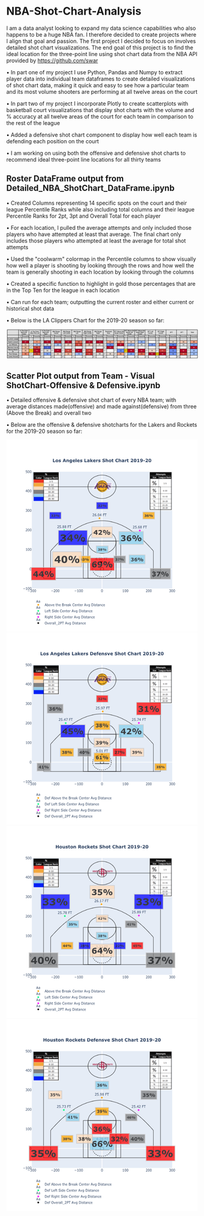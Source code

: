# NBA-Shot-Chart-Analysis #

I am a data analyst looking to expand my data science capabilities who also happens to be a huge NBA fan. I therefore decided to create projects where I align that goal and passion. The first project I decided to focus on involves detailed shot chart visualizations. The end goal of this project is to find the ideal location for the three-point line using shot chart data from the NBA API provided by https://github.com/swar

•	In part one of my project I use Python, Pandas and Numpy to extract player data into individual team dataframes to create detailed visualizations of shot chart data, making it quick and easy to see how a particular team and its most volume shooters are performing at all twelve areas on the court

•	In part two of my project I incorporate Plotly to create scatterplots with basketball court visualizations that display shot charts with the volume and % accuracy at all twelve areas of the court for each team in comparison to the rest of the league

•	Added a defensive shot chart component to display how well each team is defending each position on the court

•	I am working on using both the offensive and defensive shot charts to recommend ideal three-point line locations for all thirty teams


## Roster DataFrame output from Detailed_NBA_ShotChart_DataFrame.ipynb

• Created Columns representing 14 specific spots on the court and their league Percentile Ranks while also including total columns and their league Percentile Ranks for 2pt, 3pt and Overall Total for each player

• For each location, I pulled the average attempts and only included those players who have attempted at least that average.
The final chart only includes those players who attempted at least the average for total shot attempts

• Used the "coolwarm" colormap in the Percentile columns to show visually how well a player is shooting by looking through the rows and how well the team is generally shooting in each location by looking through the columns

• Created a specific function to highlight in gold those percentages that are in the Top Ten for the league in each location

• Can run for each team; outputting the current roster and either current or historical shot data

• Below is the LA Clippers Chart for the 2019-20 season so far:


![Alt text](https://github.com/jkalter86/NBA-Shot-Chart-Analysis/blob/master/LA%20Clippers.png)

## Scatter Plot output from Team - Visual ShotChart-Offensive & Defensive.ipynb
• Detailed offensive & defensive shot chart of every NBA team; with average distances made(offensive) and made against(defensive) from three (Above the Break) and overall two

• Below are the offensive & defensive shotcharts for the Lakers and Rockets for the 2019-20 season so far:

![Alt text](https://github.com/jkalter86/NBA-Shot-Chart-Analysis/blob/master/Los%20Angeles%20Lakers%20Shot%20Chart.png)
![Alt text](https://github.com/jkalter86/NBA-Shot-Chart-Analysis/blob/master/Los%20Angeles%20Lakers%20Shot%20Chart-Defensive.png)
![Alt text](https://github.com/jkalter86/NBA-Shot-Chart-Analysis/blob/master/Houston%20Rockets%20Shot%20Chart.png)
![Alt text](https://github.com/jkalter86/NBA-Shot-Chart-Analysis/blob/master/Houston%20Rockets%20Shot%20Chart-Defensive.png)
